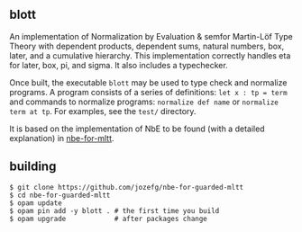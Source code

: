 ## blott

An implementation of Normalization by Evaluation & semfor Martin-Löf Type Theory with
dependent products, dependent sums, natural numbers, box, later, and a
cumulative hierarchy. This implementation correctly handles eta for later, box,
pi, and sigma. It also includes a typechecker.

Once built, the executable `blott` may be used to type check and normalize
programs. A program consists of a series of definitions: `let x : tp = term` and
commands to normalize programs: `normalize def name` or `normalize term at
tp`. For examples, see the `test/` directory.

It is based on the implementation of NbE to be found (with a detailed
explanation) in [nbe-for-mltt](http://github.com/jozefg/nbe-for-mltt).


## building


```
$ git clone https://github.com/jozefg/nbe-for-guarded-mltt
$ cd nbe-for-guarded-mltt
$ opam update
$ opam pin add -y blott . # the first time you build
$ opam upgrade            # after packages change
```
